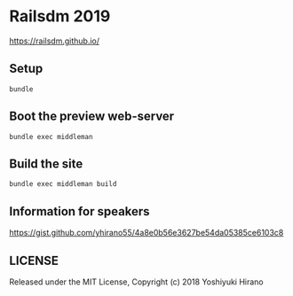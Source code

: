 # Railsdm 2019

https://railsdm.github.io/

## Setup

    bundle

## Boot the preview web-server

    bundle exec middleman

## Build the site

    bundle exec middleman build
    
## Information for speakers

https://gist.github.com/yhirano55/4a8e0b56e3627be54da05385ce6103c8

## LICENSE

Released under the MIT License, Copyright (c) 2018 Yoshiyuki Hirano
